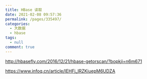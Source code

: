 ```yaml
---
title: HBase 读取
date: 2021-02-08 09:57:36
permalink: /pages/335497/
categories: 
  - 大数据
  - hbase
tags: 
  - null
comment: true
---
```

http://hbasefly.com/2016/12/21/hbase-getorscan/?bopkji=n6m671

https://www.infoq.cn/article/IEHFj_IRZKiuepM6UDZA